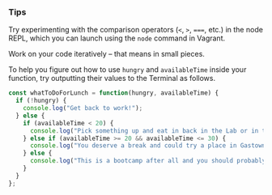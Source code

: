 ### Tips

Try experimenting with the comparison operators (`<`, `>`, `===`, etc.) in the node REPL, which you can launch using the `node` command in Vagrant.

Work on your code iteratively – that means in small pieces. 

To help you figure out how to use `hungry` and `availableTime` inside your function, try outputting their values to the Terminal as follows.

```javascript
const whatToDoForLunch = function(hungry, availableTime) {
  if (!hungry) {
    console.log("Get back to work!");
  } else {
    if (availableTime < 20) {
      console.log("Pick something up and eat in back in the Lab or in the kitchen.");
    } else if (availableTime >= 20 && availableTime <= 30) {
      console.log("You deserve a break and could try a place in Gastown.");
    } else {
      console.log("This is a bootcamp after all and you should probably reconsider.");
    }
  }
};
```